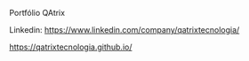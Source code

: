 Portfólio QAtrix

Linkedin: https://www.linkedin.com/company/qatrixtecnologia/

https://qatrixtecnologia.github.io/

